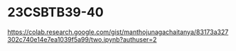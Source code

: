 # 23CSBTB39-40
https://colab.research.google.com/gist/manthojunagachaitanya/83173a327302c740e14e7ea1039f5a99/two.ipynb?authuser=2

